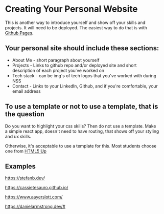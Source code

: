 # Creating Your Personal Website
This is another way to introduce yourself and show off your skills and projects. It will need to be deployed. The easiest way to do that is with [Github Pages](https://pages.github.com/).

## Your personal site should include these sections:
* About Me - short paragraph about yourself
* Projects - Links to github repo and/or deployed site and short description of each project you've worked on
* Tech stack - can be img's of tech logos that you've worked with during NSS
* Contact - Links to your LinkedIn, Github, and if you're comfortable, your email address

## To use a template or not to use a template, that is the question
Do you want to highlight your css skills? Then do not use a template. Make a simple react app, doesn't need to have routing, that shows off your styling and ux skills.

Otherwise, it's acceptable to use a template for this. Most students choose one from [HTML5 Up](https://html5up.net/)


## Examples
https://stefanb.dev/

https://cassietesauro.github.io/

https://www.aayerslott.com/

https://danielarmstrong.dev/#
